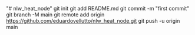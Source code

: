 "# nlw_heat_node"  git init git add README.md git commit -m "first commit" git branch -M main git remote add origin https://github.com/eduardovellutto/nlw_heat_node.git git push -u origin main
